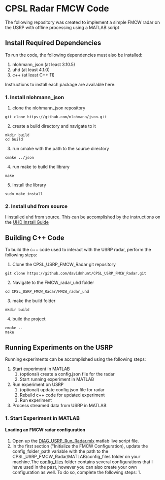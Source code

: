 # CPSL Radar FMCW Code

The following repository was created to implement a simple FMCW radar on the USRP with offline processing using a MATLAB script

## Install Required Dependencies

To run the code, the following dependencies must also be installed:
1. nlohmann_json (at least 3.10.5)
2. uhd (at least 4.1.0)
3. c++ (at least C++ 11)

Instructions to install each package are available here:

### 1. Install nlohmann_json
1. clone the nlohmann_json repository
```
git clone https://github.com/nlohmann/json.git
```

2. create a build directory and navigate to it
```
mkdir build
cd build
```

3. run cmake with the path to the source directory
```
cmake ../json
```

4. run make to build the library
```
make
```

5. install the library
```
sudo make install
```

### 2. Install uhd from source

I installed uhd from source. This can be accomplished by the instructions on the [UHD Install Guide](https://files.ettus.com/manual/page_build_guide.html)


## Building C++ Code
To build the c++ code used to interact with the USRP radar, perform the following steps:

1. Clone the CPSL_USRP_FMCW_Radar git repository
```
git clone https://github.com/davidmhunt/CPSL_USRP_FMCW_Radar.git
```

2. Navigate to the FMCW_radar_uhd folder
```
cd CPSL_USRP_FMCW_Radar/FMCW_radar_uhd
```

3. make the build folder
```
mkdir build
```

4. build the project
```
cmake ..
make
```

## Running Experiments on the USRP

Running experiments can be accomplished using the following steps:
1. Start experiment in MATLAB
    1. (optional) create a config.json file for the radar
    2. Start running experiment in MATLAB
2. Run experiment on USRP
    1. (optional) update config.json file for radar
    2. Rebuild c++ code for updated experiment
    3. Run experiment
3. Process streamed data from USRP in MATLAB

### 1. Start Experiment in MATLAB

#### Loading an FMCW radar configuration
1. Open up the [DIAG_USRP_Run_Radar.mlx](MATLAB/DIAG_USRP_Run_Radar.mlx) matlab live script file.
2. In the first section ("Initialize the FMCW Configuration), update the config_folder_path variable with the path to the CPSL_USRP_FMCW_Radar/MATLAB/config_files folder on your machine.The [config_files](MATLAB/config_files/) folder contains several configurations that I have used in the past, however you can also create your own configuration as well. To do so, complete the following steps:
    1. 